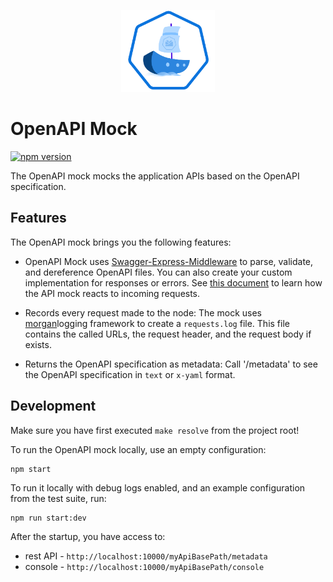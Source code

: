 <p align="center">
 <img src="../../assets/logo.svg" width="150">
</p>

# OpenAPI Mock
[![npm version](https://badge.fury.io/js/%40varkes%2Fopenapi-mock.svg)](https://badge.fury.io/js/%40varkes%2Fopenapi-mock)

The OpenAPI mock mocks the application APIs based on the OpenAPI specification.

## Features

The OpenAPI mock brings you the following features:

- OpenAPI Mock uses [Swagger-Express-Middleware](https://github.com/BigstickCarpet/swagger-express-middleware) to parse, validate, and dereference OpenAPI files.  You can also create your custom implementation for responses or errors. See [this document](https://github.com/APIDevTools/swagger-express-middleware/blob/master/docs/middleware/mock.md) to learn how the API mock reacts to incoming requests.

- Records every request made to the node: The mock uses [morgan](https://www.npmjs.com/package/morgan)logging framework to create  a `requests.log` file. This file contains the called URLs, the request header, and the request body if exists.

- Returns the OpenAPI specification as metadata: Call '/metadata' to see the OpenAPI specification in `text` or `x-yaml` format.



## Development

Make sure you have first executed `make resolve` from the project root!

To run the OpenAPI mock locally, use an empty configuration:
```
npm start
```
To run it locally with debug logs enabled, and an example configuration from the test suite, run:

```
npm run start:dev
```

After the startup, you have access to:

- rest API - `http://localhost:10000/myApiBasePath/metadata`
- console - `http://localhost:10000/myApiBasePath/console`




